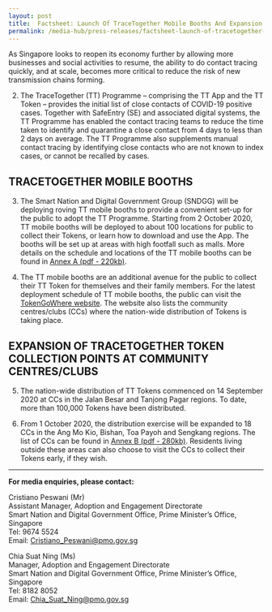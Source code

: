 ```yaml
---
layout: post
title:  Factsheet: Launch Of TraceTogether Mobile Booths And Expansion Of TraceTogether Token Collection Points
permalink: /media-hub/press-releases/factsheet-launch-of-tracetogether-mobile-booths
---
```


As Singapore looks to reopen its economy further by allowing more businesses and social activities to resume, the ability to do contact tracing quickly, and at scale, becomes more critical to reduce the risk of new transmission chains forming.

2. The TraceTogether (TT) Programme – comprising the TT App and the TT Token – provides the initial list of close contacts of COVID-19 positive cases. Together with SafeEntry (SE) and associated digital systems, the TT Programme has enabled the contact tracing teams to reduce the time taken to identify and quarantine a close contact from 4 days to less than 2 days on average. The TT Programme also supplements manual contact tracing by identifying close contacts who are not known to index cases, or cannot be recalled by cases.

## TRACETOGETHER MOBILE BOOTHS  

3. The Smart Nation and Digital Government Group (SNDGG) will be deploying roving TT mobile booths to provide a convenient set-up for the public to adopt the TT Programme. Starting from 2 October 2020, TT mobile booths will be deployed to about 100 locations for public to collect their Tokens, or learn how to download and use the App. The booths will be set up at areas with high footfall such as malls. More details on the schedule and locations of the TT mobile booths can be found in  [Annex A (pdf - 220kb)](/files/press-releases/2020/annex-a-list-of-tt-mobile-booths.pdf).
  
4. The TT mobile booths are an additional avenue for the public to collect their TT Token for themselves and their family members. For the latest deployment schedule of TT mobile booths, the public can visit the  [TokenGoWhere website](https://token.gowhere.gov.sg/). The website also lists the community centres/clubs (CCs) where the nation-wide distribution of Tokens is taking place.
  
## EXPANSION OF TRACETOGETHER TOKEN COLLECTION POINTS AT COMMUNITY CENTRES/CLUBS

5. The nation-wide distribution of TT Tokens commenced on 14 September 2020 at CCs in the Jalan Besar and Tanjong Pagar regions. To date, more than 100,000 Tokens have been distributed.

6. From 1 October 2020, the distribution exercise will be expanded to 18 CCs in the Ang Mo Kio, Bishan, Toa Payoh and Sengkang regions. The list of CCs can be found in  [Annex B (pdf - 280kb)](/files/press-releases/2020/annex-b-expansion-of-tt-token-distribution-to-18-ccs.pdf). Residents living outside these areas can also choose to visit the CCs to collect their Tokens early, if they wish.

---

**For media enquiries, please contact:**

Cristiano Peswani (Mr)  
Assistant Manager, Adoption and Engagement Directorate  
Smart Nation and Digital Government Office, Prime Minister’s Office, Singapore  
Tel: 9674 5524  
Email:  [Cristiano_Peswani@pmo.gov.sg](mailto:Cristiano_Peswani@pmo.gov.sg)

Chia Suat Ning (Ms)  
Manager, Adoption and Engagement Directorate  
Smart Nation and Digital Government Office, Prime Minister’s Office, Singapore  
Tel: 8182 8052  
Email:  [Chia_Suat_Ning@pmo.gov.sg](mailto:Chia_Suat_Ning@pmo.gov.sg)
